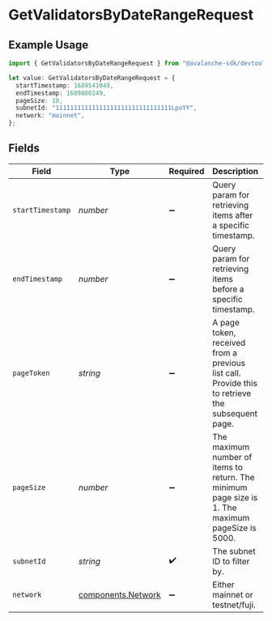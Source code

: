 # GetValidatorsByDateRangeRequest

## Example Usage

```typescript
import { GetValidatorsByDateRangeRequest } from "@avalanche-sdk/devtools/models/operations";

let value: GetValidatorsByDateRangeRequest = {
  startTimestamp: 1689541049,
  endTimestamp: 1689800249,
  pageSize: 10,
  subnetId: "11111111111111111111111111111111LpoYY",
  network: "mainnet",
};
```

## Fields

| Field                                                                                            | Type                                                                                             | Required                                                                                         | Description                                                                                      | Example                                                                                          |
| ------------------------------------------------------------------------------------------------ | ------------------------------------------------------------------------------------------------ | ------------------------------------------------------------------------------------------------ | ------------------------------------------------------------------------------------------------ | ------------------------------------------------------------------------------------------------ |
| `startTimestamp`                                                                                 | *number*                                                                                         | :heavy_minus_sign:                                                                               | Query param for retrieving items after a specific timestamp.                                     | 1689541049                                                                                       |
| `endTimestamp`                                                                                   | *number*                                                                                         | :heavy_minus_sign:                                                                               | Query param for retrieving items before a specific timestamp.                                    | 1689800249                                                                                       |
| `pageToken`                                                                                      | *string*                                                                                         | :heavy_minus_sign:                                                                               | A page token, received from a previous list call. Provide this to retrieve the subsequent page.  |                                                                                                  |
| `pageSize`                                                                                       | *number*                                                                                         | :heavy_minus_sign:                                                                               | The maximum number of items to return. The minimum page size is 1. The maximum pageSize is 5000. | 10                                                                                               |
| `subnetId`                                                                                       | *string*                                                                                         | :heavy_check_mark:                                                                               | The subnet ID to filter by.                                                                      | 11111111111111111111111111111111LpoYY                                                            |
| `network`                                                                                        | [components.Network](../../models/components/network.md)                                         | :heavy_minus_sign:                                                                               | Either mainnet or testnet/fuji.                                                                  | mainnet                                                                                          |
